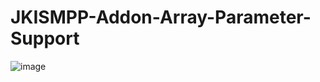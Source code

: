 # JKISMPP-Addon-Array-Parameter-Support

![image](https://github.com/NEVSTOP-LAB/JKISMPP-Addon-Array-Parameter-Support/assets/8196752/74fd3096-9aa7-40f4-9e05-00db247f929e)

